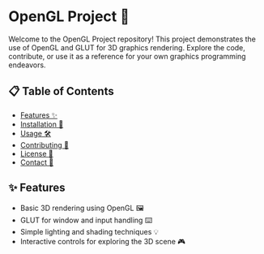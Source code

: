 # OpenGL Project 🎨

Welcome to the OpenGL Project repository! This project demonstrates the use of OpenGL and GLUT for 3D graphics rendering. Explore the code, contribute, or use it as a reference for your own graphics programming endeavors.

## 📋 Table of Contents

- [Features ✨](#features)
- [Installation 🚀](#installation)
- [Usage 🛠️](#usage)
- [Contributing 🤝](#contributing)
- [License 📝](#license)
- [Contact 📧](#contact)

## ✨ Features

- Basic 3D rendering using OpenGL 🖼️
- GLUT for window and input handling ⌨️
- Simple lighting and shading techniques 💡
- Interactive controls for exploring the 3D scene 🎮

